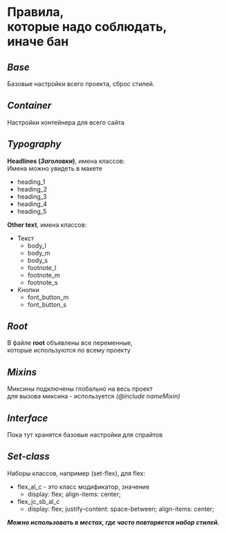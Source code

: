 # Правила, <br> которые надо соблюдать, <br> иначе бан

## *Base*
Базовые настройки всего проекта, сброс стилей.

## *Container*
Настройки контейнера для всего сайта

## *Typography*
**Headlines (***Заголовки***)**, имена классов: <br> Имена можно увидеть в макете <br> 
- heading_1 
- heading_2 
- heading_3 
- heading_4
- heading_5

**Other text**, имена классов: <br>
- Текст
  - body_l
  - body_m
  - body_s
  - footnote_l
  - footnote_m
  - footnote_s
- Кнопки
  - font_button_m
  - font_button_s

## *Root*
В файле **root** объявлены все переменные, <br> которые используются по всему проекту

## *Mixins*
Миксины подключены глобально на весь проект <br>
для вызова миксина - используется *(@include nameMixin)*

## *Interface*
Пока тут хранятся базовые настройки для спрайтов

## *Set-class*
Наборы классов, например (set-flex), для flex:
- flex_al_c - это класс модификатор, значение
  - display: flex; align-items: center;
- flex_jc_sb_al_c
  - display: flex; justify-content: space-between; align-items: center;

***Можно использовать в местах, где часто повторяется набор стилей.***